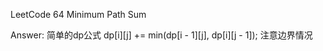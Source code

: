 LeetCode 64 Minimum Path Sum

Answer:
    简单的dp公式
    dp[i][j] += min(dp[i - 1][j], dp[i][j - 1]);
    注意边界情况
